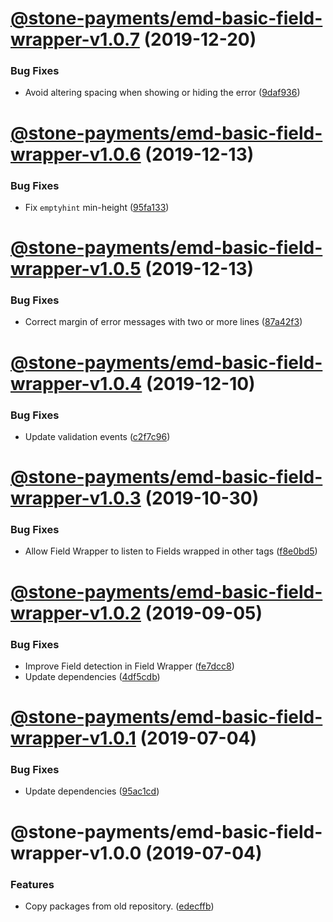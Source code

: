 # [@stone-payments/emd-basic-field-wrapper-v1.0.7](https://github.com/stone-payments/emerald-web-framework/compare/@stone-payments/emd-basic-field-wrapper-v1.0.6...@stone-payments/emd-basic-field-wrapper-v1.0.7) (2019-12-20)


### Bug Fixes

* Avoid altering spacing when showing or hiding the error ([9daf936](https://github.com/stone-payments/emerald-web-framework/commit/9daf936))

# [@stone-payments/emd-basic-field-wrapper-v1.0.6](https://github.com/stone-payments/emerald-web-framework/compare/@stone-payments/emd-basic-field-wrapper-v1.0.5...@stone-payments/emd-basic-field-wrapper-v1.0.6) (2019-12-13)


### Bug Fixes

* Fix `emptyhint` min-height ([95fa133](https://github.com/stone-payments/emerald-web-framework/commit/95fa133))

# [@stone-payments/emd-basic-field-wrapper-v1.0.5](https://github.com/stone-payments/emerald-web-framework/compare/@stone-payments/emd-basic-field-wrapper-v1.0.4...@stone-payments/emd-basic-field-wrapper-v1.0.5) (2019-12-13)


### Bug Fixes

* Correct margin of error messages with two or more lines ([87a42f3](https://github.com/stone-payments/emerald-web-framework/commit/87a42f3))

# [@stone-payments/emd-basic-field-wrapper-v1.0.4](https://github.com/stone-payments/emerald-web-framework/compare/@stone-payments/emd-basic-field-wrapper-v1.0.3...@stone-payments/emd-basic-field-wrapper-v1.0.4) (2019-12-10)


### Bug Fixes

* Update validation events ([c2f7c96](https://github.com/stone-payments/emerald-web-framework/commit/c2f7c96))

# [@stone-payments/emd-basic-field-wrapper-v1.0.3](https://github.com/stone-payments/emerald-web-framework/compare/@stone-payments/emd-basic-field-wrapper-v1.0.2...@stone-payments/emd-basic-field-wrapper-v1.0.3) (2019-10-30)


### Bug Fixes

* Allow Field Wrapper to listen to Fields wrapped in other tags ([f8e0bd5](https://github.com/stone-payments/emerald-web-framework/commit/f8e0bd5))

# [@stone-payments/emd-basic-field-wrapper-v1.0.2](https://github.com/stone-payments/emerald-web-framework/compare/@stone-payments/emd-basic-field-wrapper-v1.0.1...@stone-payments/emd-basic-field-wrapper-v1.0.2) (2019-09-05)


### Bug Fixes

* Improve Field detection in Field Wrapper ([fe7dcc8](https://github.com/stone-payments/emerald-web-framework/commit/fe7dcc8))
* Update dependencies ([4df5cdb](https://github.com/stone-payments/emerald-web-framework/commit/4df5cdb))

# [@stone-payments/emd-basic-field-wrapper-v1.0.1](https://github.com/stone-payments/emerald-web-framework/compare/@stone-payments/emd-basic-field-wrapper-v1.0.0...@stone-payments/emd-basic-field-wrapper-v1.0.1) (2019-07-04)


### Bug Fixes

* Update dependencies ([95ac1cd](https://github.com/stone-payments/emerald-web-framework/commit/95ac1cd))

# @stone-payments/emd-basic-field-wrapper-v1.0.0 (2019-07-04)


### Features

* Copy packages from old repository. ([edecffb](https://github.com/stone-payments/emerald-web-framework/commit/edecffb))
